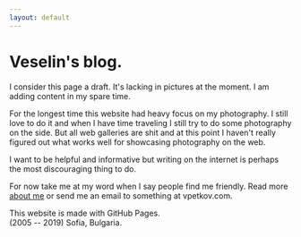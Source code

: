 ```yaml
---
layout: default
---
```



Veselin's blog.
===============

I consider this page a draft. It's lacking in pictures at the moment. I am adding content in my spare time.

For the longest time this website had heavy focus on my photography. I still love to do it and when I have time traveling I still try to do some photography on the side. But all web galleries are shit and at this point I haven't really figured out what works well for showcasing photography on the web.

I want to be helpful and informative but writing on the internet is perhaps the most discouraging thing to do.

For now take me at my word when I say people find me friendly. Read more [about me](/about) or send me an email to something at vpetkov.com.

This website is made with GitHub Pages.  
(2005 -- 2019) Sofia, Bulgaria.
